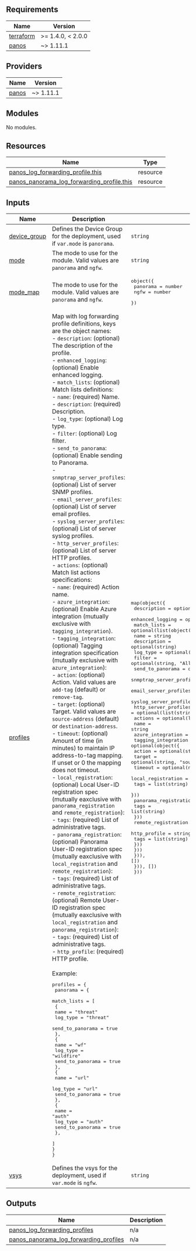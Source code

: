 <!-- BEGINNING OF PRE-COMMIT-TERRAFORM DOCS HOOK -->
## Requirements

| Name | Version |
|------|---------|
| <a name="requirement_terraform"></a> [terraform](#requirement\_terraform) | >= 1.4.0, < 2.0.0 |
| <a name="requirement_panos"></a> [panos](#requirement\_panos) | ~> 1.11.1 |

## Providers

| Name | Version |
|------|---------|
| <a name="provider_panos"></a> [panos](#provider\_panos) | ~> 1.11.1 |

## Modules

No modules.

## Resources

| Name | Type |
|------|------|
| [panos_log_forwarding_profile.this](https://registry.terraform.io/providers/PaloAltoNetworks/panos/latest/docs/resources/log_forwarding_profile) | resource |
| [panos_panorama_log_forwarding_profile.this](https://registry.terraform.io/providers/PaloAltoNetworks/panos/latest/docs/resources/panorama_log_forwarding_profile) | resource |

## Inputs

| Name | Description | Type | Default | Required |
|------|-------------|------|---------|:--------:|
| <a name="input_device_group"></a> [device\_group](#input\_device\_group) | Defines the Device Group for the deployment, used if `var.mode` is `panorama`. | `string` | `"shared"` | no |
| <a name="input_mode"></a> [mode](#input\_mode) | The mode to use for the module. Valid values are `panorama` and `ngfw`. | `string` | n/a | yes |
| <a name="input_mode_map"></a> [mode\_map](#input\_mode\_map) | The mode to use for the module. Valid values are `panorama` and `ngfw`. | <pre>object({<br>    panorama = number<br>    ngfw     = number<br>  })</pre> | <pre>{<br>  "ngfw": 1,<br>  "panorama": 0<br>}</pre> | no |
| <a name="input_profiles"></a> [profiles](#input\_profiles) | Map with log forwarding profile definitions, keys are the object names:<br>- `description`: (optional) The description of the profile.<br>- `enhanced_logging`: (optional) Enable enhanced logging.<br>- `match_lists`: (optional) Match lists definitions:<br>  - `name`: (required) Name.<br>  - `description`: (required) Description.<br>  - `log_type`: (optional) Log type.<br>  - `filter`: (optional) Log filter.<br>  - `send_to_panorama`: (optional) Enable sending to Panorama.<br>  - `snmptrap_server_profiles`: (optional) List of server SNMP profiles.<br>  - `email_server_profiles`: (optional) List of server email profiles.<br>  - `syslog_server_profiles`: (optional) List of server syslog profiles.<br>  - `http_server_profiles`: (optional) List of server HTTP profiles.<br>  - `actions`: (optional) Match list actions specifications:<br>    - `name`: (required) Action name.<br>    - `azure_integration`: (optional) Enable Azure integration (mutually exclusive with `tagging_integration`).<br>    - `tagging_integration`: (optional) Tagging integration specification (mutually exclusive with `azure_integration`):<br>      - `action`: (optional) Action. Valid values are `add-tag` (default) or `remove-tag`.<br>      - `target`: (optional) Target. Valid values are `source-address` (default) or `destination-address`.<br>      - `timeout`: (optional) Amount of time (in minutes) to maintain IP address-to-tag mapping. If unset or 0 the mapping does not timeout.<br>      - `local_registration`: (optional) Local User-ID registration spec (mutually eaxclusive with `panorama_registration` and `remote_registration`):<br>        - `tags`: (required) List of administrative tags.<br>      - `panorama_registration`: (optional) Panorama User-ID registration spec (mutually eaxclusive with `local_registration` and `remote_registration`):<br>        - `tags`: (required) List of administrative tags.<br>      - `remote_registration`: (optional) Remote User-ID registration spec (mutually eaxclusive with `local_registration` and `panorama_registration`):<br>        - `tags`: (required) List of administrative tags.<br>        - `http_profile`: (required) HTTP profile.<br><br>Example:<pre>profiles = {<br>  panorama = {<br>  match_lists = [<br>    {<br>      name = "threat"<br>      log_type = "threat"<br>      send_to_panorama = true<br>    },<br>    {<br>      name = "wf"<br>      log_type = "wildfire"<br>      send_to_panorama = true<br>    },<br>    {<br>      name = "url"<br>      log_type = "url"<br>      send_to_panorama = true<br>    },<br>    {<br>      name = "auth"<br>      log_type = "auth"<br>      send_to_panorama = true<br>    },<br>  ]<br>}<br>}</pre> | <pre>map(object({<br>    description      = optional(string)<br>    enhanced_logging = optional(bool)<br>    match_lists = optional(list(object({<br>      name                     = string<br>      description              = optional(string)<br>      log_type                 = optional(string, "traffic")<br>      filter                   = optional(string, "All logs")<br>      send_to_panorama         = optional(bool)<br>      snmptrap_server_profiles = optional(list(string))<br>      email_server_profiles    = optional(list(string))<br>      syslog_server_profiles   = optional(list(string))<br>      http_server_profiles     = optional(list(string))<br>      actions = optional(list(object({<br>        name              = string<br>        azure_integration = optional(bool)<br>        tagging_integration = optional(object({<br>          action  = optional(string, "add-tag")<br>          target  = optional(string, "source-address")<br>          timeout = optional(number)<br>          local_registration = optional(object({<br>            tags = list(string)<br>          }))<br>          panorama_registration = optional(object({<br>            tags = list(string)<br>          }))<br>          remote_registration = optional(object({<br>            http_profile = string<br>            tags         = list(string)<br>          }))<br>        }))<br>      })), [])<br>    })), [])<br>  }))</pre> | `{}` | no |
| <a name="input_vsys"></a> [vsys](#input\_vsys) | Defines the vsys for the deployment, used if `var.mode` is `ngfw`. | `string` | `"vsys1"` | no |

## Outputs

| Name | Description |
|------|-------------|
| <a name="output_panos_log_forwarding_profiles"></a> [panos\_log\_forwarding\_profiles](#output\_panos\_log\_forwarding\_profiles) | n/a |
| <a name="output_panos_panorama_log_forwarding_profiles"></a> [panos\_panorama\_log\_forwarding\_profiles](#output\_panos\_panorama\_log\_forwarding\_profiles) | n/a |
<!-- END OF PRE-COMMIT-TERRAFORM DOCS HOOK -->
